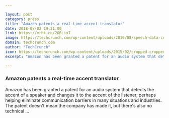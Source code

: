 ```yaml
---

layout: post
category: press
title: "Amazon patents a real-time accent translator"
date: 2018-08-02 19:21:00
link: https://vrhk.co/2OBLixI
image: https://techcrunch.com/wp-content/uploads/2016/08/speech-data-conversation.png?w=711
domain: techcrunch.com
author: "TechCrunch"
icon: https://techcrunch.com/wp-content/uploads/2015/02/cropped-cropped-favicon-gradient.png?w=180
excerpt: "Amazon has been granted a patent for an audio system that detects the accent of a speaker and changes it to the accent of the listener, perhaps helping eliminate communication barriers in many situations and industries. The patent doesn't mean the company has made it, but there's also no technical …"

---
```


### Amazon patents a real-time accent translator

Amazon has been granted a patent for an audio system that detects the accent of a speaker and changes it to the accent of the listener, perhaps helping eliminate communication barriers in many situations and industries. The patent doesn't mean the company has made it, but there's also no technical …